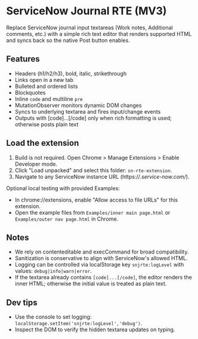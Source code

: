 # ServiceNow Journal RTE (MV3)

Replace ServiceNow journal input textareas (Work notes, Additional comments, etc.) with a simple rich text editor that renders supported HTML and syncs back so the native Post button enables.

## Features
- Headers (h1/h2/h3), bold, italic, strikethrough
- Links open in a new tab
- Bulleted and ordered lists
- Blockquotes
- Inline `code` and multiline `pre`
- MutationObserver monitors dynamic DOM changes
- Syncs to underlying textarea and fires input/change events
- Outputs with [code]...[/code] only when rich formatting is used; otherwise posts plain text

## Load the extension
1. Build is not required. Open Chrome > Manage Extensions > Enable Developer mode.
2. Click "Load unpacked" and select this folder: `sn-rte-extension`.
3. Navigate to any ServiceNow instance URL (https://*.service-now.com/*).

Optional local testing with provided Examples:
- In chrome://extensions, enable "Allow access to file URLs" for this extension.
- Open the example files from `Examples/inner main page.html` or `Examples/outer nav page.html` in Chrome.

## Notes
- We rely on contenteditable and execCommand for broad compatibility.
- Sanitization is conservative to align with ServiceNow's allowed HTML.
- Logging can be controlled via localStorage key `snjrte:logLevel` with values: `debug|info|warn|error`.
 - If the textarea already contains `[code]...[/code]`, the editor renders the inner HTML; otherwise the initial value is treated as plain text.

## Dev tips
- Use the console to set logging: `localStorage.setItem('snjrte:logLevel','debug')`.
- Inspect the DOM to verify the hidden textarea updates on typing.
